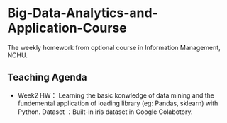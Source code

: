 # Big-Data-Analytics-and-Application-Course
The weekly homework from optional course in Information Management, NCHU.

## Teaching Agenda
* Week2 HW：
Learning the basic konwledge of data mining and the fundemental application of loading library (eg: Pandas, sklearn) with Python.
Dataset ：Built-in iris dataset in Google Colabotory.
